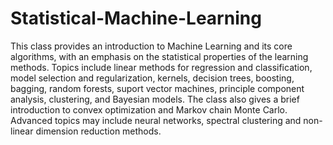 # Statistical-Machine-Learning

This class provides an introduction to Machine Learning and its core algorithms, with an emphasis on the statistical properties of the learning methods. Topics include linear methods for regression and classification, model selection and regularization, kernels, decision trees, boosting, bagging, random forests, suport vector machines, principle component analysis, clustering, and Bayesian models. The class also gives a brief introduction to convex optimization and Markov chain Monte Carlo. Advanced topics may include neural networks, spectral clustering and non-linear dimension reduction methods.

